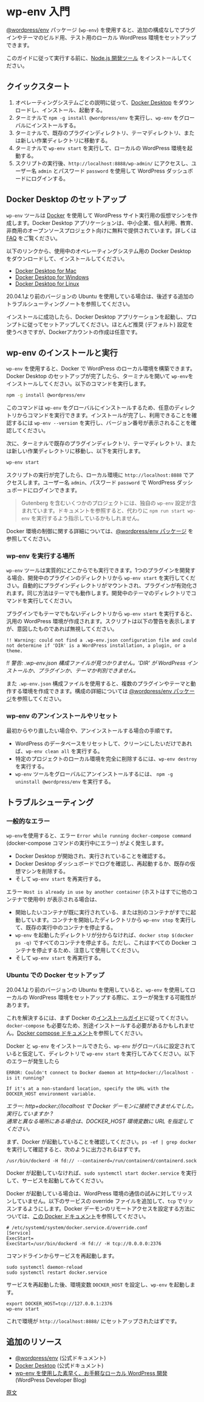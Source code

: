 <!-- 
# Get started with wp-env
 -->
# wp-env 入門

<!-- 
The [@wordpress/env](https://www.npmjs.com/package/@wordpress/env) package (`wp-env`) lets you set up a local WordPress environment (site) for building and testing plugins and themes, without any additional configuration.

Before following this guide, install [Node.js development tools](/docs/getting-started/devenv#node-js-development-tools) if you have not already done so.
 -->
[@wordpress/env](https://www.npmjs.com/package/@wordpress/env) パッケージ (`wp-env`) を使用すると、追加の構成なしでプラグインやテーマのビルド用、テスト用のローカル WordPress 環境をセットアップできます。

このガイドに従って実行する前に、[Node.js 開発ツール](https://ja.wordpress.org/team/handbook/block-editor/getting-started/devenv/#node-js-development-tools) をインストールしてください。

<!-- 
## Quick start
 -->
## クイックスタート

<!--  
1. Download, install, and start [Docker Desktop](https://www.docker.com/products/docker-desktop) following the instructions for your operating system.
2. Run `npm -g install @wordpress/env` in the terminal to install `wp-env` globally.
3. In the terminal, navigate to an existing plugin directory, theme directory, or a new working directory.
4. Run `wp-env start` in the terminal to start the local WordPress environment.
5. After the script runs, navigate to `http://localhost:8888/wp-admin/` and log into the WordPress dashboard using username `admin` and password `password`.
 -->
1. オペレーティングシステムごとの説明に従って、[Docker Desktop](https://www.docker.com/products/docker-desktop) をダウンロードし、インストール、起動する。
2. ターミナルで `npm -g install @wordpress/env` を実行し、`wp-env` をグローバルにインストールする。
3. ターミナルで、既存のプラグインディレクトリ、テーマディレクトリ、または新しい作業ディレクトリに移動する。
4. ターミナルで `wp-env start` を実行して、ローカルの WordPress 環境を起動する。
5. スクリプトの実行後、`http://localhost:8888/wp-admin/` にアクセスし、ユーザー名 `admin` とパスワード `password` を使用して WordPress ダッシュボードにログインする。

<!-- 
## Set up Docker Desktop
 -->
## Docker Desktop のセットアップ

<!-- 
The `wp-env` tool uses [Docker](https://www.docker.com/) to create a virtual machine that runs the local WordPress site. The Docker Desktop application is free for small businesses, personal use, education, and non-commercial open-source projects. See their [FAQ](https://docs.docker.com/desktop/faqs/general/#do-i-need-to-pay-to-use-docker-desktop) for more information.
 -->
`wp-env` ツールは [Docker](https://www.docker.com/) を使用して WordPress サイト実行用の仮想マシンを作成します。Docker Desktop アプリケーションは、中小企業、個人利用、教育、非商用のオープンソースプロジェクト向けに無料で提供されています。詳しくは [FAQ](https://docs.docker.com/desktop/faqs/general/#do-i-need-to-pay-to-use-docker-desktop) をご覧ください。

<!-- 
Use the links below to download and install Docker Desktop for your operating system.
 -->
以下のリンクから、使用中のオペレーティングシステム用の Docker Desktop をダウンロードして、インストールしてください。

- [Docker Desktop for Mac](https://docs.docker.com/desktop/install/mac-install/)
- [Docker Desktop for Windows](https://docs.docker.com/desktop/install/windows-install/)
- [Docker Desktop for Linux](https://docs.docker.com/desktop/install/linux-install/)

<!-- 
If you are using a version of Ubuntu prior to 20.04.1, see the additional [troubleshooting notes](#ubuntu-docker-setup) below.
 -->
20.04.1より前のバージョンの Ubuntu を使用している場合は、後述する追加のトラブルシューティングノートを参照してください。

<!-- 
After successful installation, start the Docker Desktop application and follow the prompts to get set up. You should generally use the recommended (default) settings, and creating a Docker account is optional.
 -->
インストールに成功したら、Docker Desktop アプリケーションを起動し、プロンプトに従ってセットアップしてください。ほとんど推奨 (デフォルト) 設定を使うべきですが、Dockerアカウントの作成は任意です。

<!-- 
## Install and run `wp-env`
 -->
## wp-env のインストールと実行

<!-- 
The `wp-env` tool is used to create a local WordPress environment with Docker. So, after you have set up Docker Desktop, open the terminal and install the `wp-env` by running the command:
 -->
`wp-env` を使用すると、Docker で WordPress のローカル環境を構築できます。Docker Desktop のセットアップが完了したら、ターミナルを開いて `wp-env`をインストールしてください。以下のコマンドを実行します。

```sh
npm -g install @wordpress/env
```

<!-- 
This will install the `wp-env` globally, allowing the tool to be run from any directory. To confirm it's installed and available, run `wp-env --version`, and the version number should appear. 
 -->
このコマンドは `wp-env` をグローバルにインストールするため、任意のディレクトリからコマンドを実行できます。インストールが完了し、利用できることを確認するには `wp-env --version` を実行し、バージョン番号が表示されることを確認してください。

<!-- 
Next, navigate to an existing plugin directory, theme directory, or a new working directory in the terminal and run:
 -->
次に、ターミナルで既存のプラグインディレクトリ、テーマディレクトリ、または新しい作業ディレクトリに移動し、以下を実行します。

```sh
wp-env start
```
<!-- 
Once the script completes, you can access the local environment at: `http://localhost:8888`. Log into the WordPress dashboard using username `admin` and password `password`.
 -->
スクリプトの実行が完了したら、ローカル環境に `http://localhost:8888` でアクセスします。ユーザー名 `admin`、パスワード `password` で WordPress ダッシュボードにログインできます。
<!-- 
<div class="callout callout-tip">
    Some projects, like Gutenberg, include their own specific <code>wp-env</code> configurations, and the documentation might prompt you to run <code>npm run start wp-env</code> instead.
</div>
 -->
> Gutenberg を含むいくつかのプロジェクトには、独自の `wp-env` 設定が含まれています。ドキュメントを参照すると、代わりに `npm run start wp-env` を実行するよう指示しているかもしれません。

<!-- 
For more information on controlling the Docker environment, see the [@wordpress/env package](/packages/env/README.md) readme.
 -->
Docker 環境の制御に関する詳細については、[@wordpress/env パッケージ](https://ja.wordpress.org/team/handbook/block-editor/reference-guides/packages/packages-env/) を参照してください。

<!-- 
### Where to run `wp-env`
 -->
### wp-env を実行する場所

<!-- 
The `wp-env` tool can run from practically anywhere. When using the script while developing a single plugin, `wp-env start` can mount and activate the plugin automatically when run from the directory containing the plugin. This also works for themes when run from the directory in which you are developing the theme.
 -->
`wp-env` ツールは実質的にどこからでも実行できます。1つのプラグインを開発する場合、開発中のプラグインのディレクトリから `wp-env start` を実行してください。自動的にプラグインディレクトリがマウントされ、プラグインが有効化されます。同じ方法はテーマでも動作します。開発中のテーマのディレクトリでコマンドを実行してください。

<!-- 
A generic WordPress environment will be created if you run `wp-env start` from a directory that is not a plugin or theme. The script will display the following warning, but ignore if this is your intention.
 -->
プラグインでもテーマでもないディレクトリから `wp-env start` を実行すると、汎用の WordPress 環境が作成されます。スクリプトは以下の警告を表示しますが、意図したものであれば無視してください。

```
!! Warning: could not find a .wp-env.json configuration file and could not determine if 'DIR' is a WordPress installation, a plugin, or a theme.
```
*!! 警告: .wp-env.json 構成ファイルが見つかりません。'DIR' が WordPress インストールか、プラグインか、テーマか判別できません。*

<!-- 
You can also use the `.wp-env.json` configuration file to create an environment that works with multiple plugins and/or themes. See the [@wordpress/env package](/packages/env/README.md#wp-envjson) readme for more configuration details.
 -->
また `.wp-env.json` 構成ファイルを使用すると、複数のプラグインやテーマと動作する環境を作成できます。構成の詳細については [@wordpress/env パッケージ](https://ja.wordpress.org/team/handbook/block-editor/reference-guides/packages/packages-env/#wp-envjson)を参照してください。

<!-- 
### Uninstall or reset `wp-env`
 -->
### wp-env のアンインストールやリセット

<!-- 
Here are a few instructions if you need to start over or want to remove what was installed.
 -->
最初からやり直したい場合や、アンインストールする場合の手順です。

<!-- 
-   If you just want to reset and clean the WordPress database, run `wp-env clean all`
-   To remove the local environment completely for a specific project, run `wp-env destroy`
-   To globally uninstall the `wp-env` tool, run `npm -g uninstall @wordpress/env`
 -->
- WordPress のデータベースをリセットして、クリーンにしたいだけであれば、`wp-env clean all` を実行する。
- 特定のプロジェクトのローカル環境を完全に削除するには、`wp-env destroy` を実行する。
- `wp-env` ツールをグローバルにアンインストールするには、 `npm -g uninstall @wordpress/env` を実行する。

<!-- 
## Troubleshooting
 -->
## トラブルシューティング

<!-- 
### Common errors
 -->
### 一般的なエラー

<!-- 
When using `wp-env`, it's common to get the error: `Error while running docker-compose command`
 -->
`wp-env`を使用すると、エラー `Error while running docker-compose command` (docker-compose コマンドの実行中にエラー) がよく発生します。

<!-- 
-   Check that Docker Desktop is started and running.
-   Check Docker Desktop dashboard for logs, restart, or remove existing virtual machines.
-   Then try rerunning `wp-env start`.
 -->
- Docker Desktop が開始され、実行されていることを確認する。
- Docker Desktop ダッシュボードでログを確認し、再起動するか、既存の仮想マシンを削除する。
- そして `wp-env start` を再実行する。

<!-- 
If you see the error: `Host is already in use by another container`
 -->
エラー `Host is already in use by another container` (ホストはすでに他のコンテナで使用中) が表示される場合は、

<!-- 
-   The container you are attempting to start is already running, or another container is. You can stop an existing container by running `wp-env stop` from the directory that you started it in.
-   If you do not remember the directory where you started `wp-env`, you can stop all containers by running `docker stop $(docker ps -q)`. This will stop all Docker containers, so use with caution.
-   Then try rerunning `wp-env start`.
 -->
- 開始したいコンテナが既に実行されている、または別のコンテナがすでに起動しています。コンテナを開始したディレクトリから `wp-env stop` を実行して、既存の実行中のコンテナを停止する。
- `wp-env` を起動したディレクトリが分からなければ、`docker stop $(docker ps -q)` ですべてのコンテナを停止する。ただし、これはすべての Docker コンテナを停止するため、注意して使用してください。
- そして `wp-env start` を再実行する。

<!-- 
### Ubuntu Docker setup
 -->
### Ubuntu での Docker セットアップ

<!-- 
If you are using a version of Ubuntu prior to 20.04.1, you may encounter errors when setting up a local WordPress environment with `wp-env`. 
 -->
20.04.1より前のバージョンの Ubuntu を使用していると、`wp-env` を使用してローカルの WordPress 環境をセットアップする際に、エラーが発生する可能性があります。

<!-- 
To resolve this, start by following the [installation guide](https://docs.docker.com/install/linux/docker-ce/ubuntu/) from Docker. `docker-compose` is also required, which you may need to install separately. Refer to the [Docker compose documentation](https://docs.docker.com/compose/install/).
 -->
これを解決するには、まず Docker の[インストールガイド](https://docs.docker.com/install/linux/docker-ce/ubuntu/)に従ってください。`docker-compose` も必要なため、別途インストールする必要があるかもしれません。[Docker compose ドキュメント](https://docs.docker.com/compose/install/)を参照してください。

<!-- 
Once Docker and `wp-env` are installed, and assuming `wp-env` is configured globally, try running `wp-env start` in a directory. If you run into this error:
 -->
Docker と `wp-env` をインストールできたら、`wp-env` がグローバルに設定されていると仮定して、ディレクトリで `wp-env start` を実行してみてください。以下のエラーが発生したら

```
ERROR: Couldn't connect to Docker daemon at http+docker://localhost - is it running?

If it's at a non-standard location, specify the URL with the DOCKER_HOST environment variable.
```
*エラー: http+docker://localhost で Docker デーモンに接続できませんでした。実行していますか ?<br />通常と異なる場所にある場合は、DOCKER_HOST 環境変数に URL を指定してください。*
<!-- 
First, make sure Docker is running. You can check by running `ps -ef | grep docker`, which should return something like:
 -->
まず、Docker が起動していることを確認してください。`ps -ef | grep docker` を実行して確認すると、次のように出力されるはずです。

```
/usr/bin/dockerd -H fd:// --containerd=/run/containerd/containerd.sock
```

<!-- 
If Docker is not running, try starting the service by running `sudo systemctl start docker.service`.
 -->
Docker が起動していなければ、`sudo systemctl start docker.service` を実行して、サービスを起動してみてください。

<!-- 
If Docker is running, then it is not listening to how the WordPress environment is trying to communicate. Try adding the following service override file to include listening on `tcp`. See [this Docker documentation](https://docs.docker.com/config/daemon/remote-access/) on how to configure remote access for Docker daemon.
 -->
Docker が起動している場合は、WordPress 環境の通信の試みに対してリッスンしていません。以下のサービスの override ファイルを追加して、`tcp` でリッスンするようにします。Docker デーモンのリモートアクセスを設定する方法については、[この Docker ドキュメント](https://docs.docker.com/config/daemon/remote-access/)を参照してください。

```
# /etc/systemd/system/docker.service.d/override.conf
[Service]
ExecStart=
ExecStart=/usr/bin/dockerd -H fd:// -H tcp://0.0.0.0:2376
```
<!-- 
Restart the service from the command-line:
 -->
コマンドラインからサービスを再起動します。

```
sudo systemctl daemon-reload
sudo systemctl restart docker.service
```

<!-- 
After restarting the services, set the environment variable `DOCKER_HOST` and try starting `wp-env` with:
 -->
サービスを再起動した後、環境変数 `DOCKER_HOST` を設定し、`wp-env` を起動します。

```
export DOCKER_HOST=tcp://127.0.0.1:2376
wp-env start
```
<!-- 
Your environment should now be set up at `http://localhost:8888/`.
 -->
これで環境が `http://localhost:8888/` にセットアップされたはずです。

<!-- 
## Additional resources
 -->
## 追加のリソース

<!-- 
-   [@wordpress/env](https://www.npmjs.com/package/@wordpress/env) (Official documentation)
-   [Docker Desktop](https://docs.docker.com/desktop) (Official documentation)
-   [Quick and easy local WordPress development with wp-env](https://developer.wordpress.org/news/2023/03/quick-and-easy-local-wordpress-development-with-wp-env/) (WordPress Developer Blog)
 -->
-   [@wordpress/env](https://www.npmjs.com/package/@wordpress/env) (公式ドキュメント)
-   [Docker Desktop](https://docs.docker.com/desktop) (公式ドキュメント)
-   [wp-env を使用した素早く、お手軽なローカル WordPress 開発](https://developer.wordpress.org/news/2023/03/quick-and-easy-local-wordpress-development-with-wp-env/) (WordPress Developer Blog)

[原文](https://github.com/WordPress/gutenberg/blob/trunk/docs/getting-started/devenv/get-started-with-wp-env.md)
